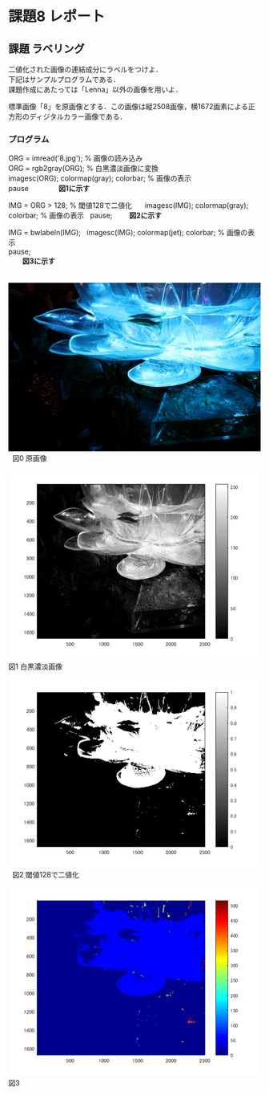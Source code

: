 ﻿# 課題8 レポート  
 
 ## 課題 ラベリング  
二値化された画像の連結成分にラベルをつけよ．  
下記はサンプルプログラムである．   
課題作成にあたっては「Lenna」以外の画像を用いよ．   

標準画像「8」を原画像とする．この画像は縦2508画像，横1672画素による正方形のディジタルカラー画像である．  


 ### プログラム  

ORG = imread('8.jpg'); % 画像の読み込み   
ORG = rgb2gray(ORG); % 白黒濃淡画像に変換    
imagesc(ORG); colormap(gray); colorbar; % 画像の表示    
pause　　
　　**図1に示す**　　
  
IMG = ORG > 128; % 閾値128で二値化   　
imagesc(IMG); colormap(gray); colorbar; % 画像の表示  
pause;  
　  **図2に示す**　　
   
IMG = bwlabeln(IMG);  
imagesc(IMG); colormap(jet); colorbar; % 画像の表示  
pause;  
　　**図3に示す**  
  
 　　
![原画像](https://github.com/M8I15/MATLAB_program/blob/master/kadai8/8.jpg)  
図0  原画像  

![原画像](https://github.com/M8I15/MATLAB_program/blob/master/kadai8/kadai8-0.png)    
図1 白黒濃淡画像  

![原画像](https://github.com/M8I15/MATLAB_program/blob/master/kadai8/kadai8-1.png)    
図2 閾値128で二値化   

![原画像](https://github.com/M8I15/MATLAB_program/blob/master/kadai8/kadai8-2.png)  
図3 


